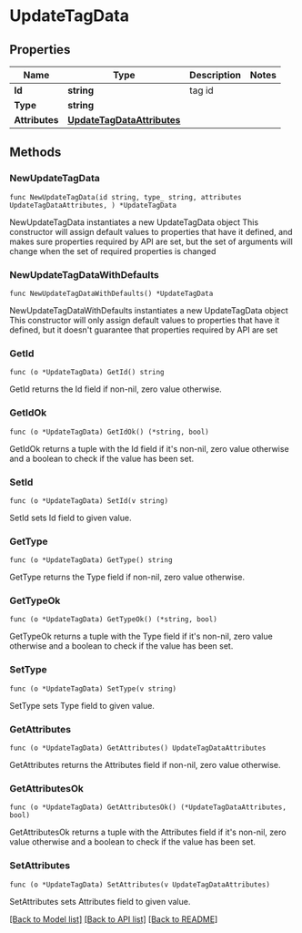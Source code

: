 # UpdateTagData

## Properties

Name | Type | Description | Notes
------------ | ------------- | ------------- | -------------
**Id** | **string** | tag id | 
**Type** | **string** |  | 
**Attributes** | [**UpdateTagDataAttributes**](UpdateTagDataAttributes.md) |  | 

## Methods

### NewUpdateTagData

`func NewUpdateTagData(id string, type_ string, attributes UpdateTagDataAttributes, ) *UpdateTagData`

NewUpdateTagData instantiates a new UpdateTagData object
This constructor will assign default values to properties that have it defined,
and makes sure properties required by API are set, but the set of arguments
will change when the set of required properties is changed

### NewUpdateTagDataWithDefaults

`func NewUpdateTagDataWithDefaults() *UpdateTagData`

NewUpdateTagDataWithDefaults instantiates a new UpdateTagData object
This constructor will only assign default values to properties that have it defined,
but it doesn't guarantee that properties required by API are set

### GetId

`func (o *UpdateTagData) GetId() string`

GetId returns the Id field if non-nil, zero value otherwise.

### GetIdOk

`func (o *UpdateTagData) GetIdOk() (*string, bool)`

GetIdOk returns a tuple with the Id field if it's non-nil, zero value otherwise
and a boolean to check if the value has been set.

### SetId

`func (o *UpdateTagData) SetId(v string)`

SetId sets Id field to given value.


### GetType

`func (o *UpdateTagData) GetType() string`

GetType returns the Type field if non-nil, zero value otherwise.

### GetTypeOk

`func (o *UpdateTagData) GetTypeOk() (*string, bool)`

GetTypeOk returns a tuple with the Type field if it's non-nil, zero value otherwise
and a boolean to check if the value has been set.

### SetType

`func (o *UpdateTagData) SetType(v string)`

SetType sets Type field to given value.


### GetAttributes

`func (o *UpdateTagData) GetAttributes() UpdateTagDataAttributes`

GetAttributes returns the Attributes field if non-nil, zero value otherwise.

### GetAttributesOk

`func (o *UpdateTagData) GetAttributesOk() (*UpdateTagDataAttributes, bool)`

GetAttributesOk returns a tuple with the Attributes field if it's non-nil, zero value otherwise
and a boolean to check if the value has been set.

### SetAttributes

`func (o *UpdateTagData) SetAttributes(v UpdateTagDataAttributes)`

SetAttributes sets Attributes field to given value.



[[Back to Model list]](../README.md#documentation-for-models) [[Back to API list]](../README.md#documentation-for-api-endpoints) [[Back to README]](../README.md)


